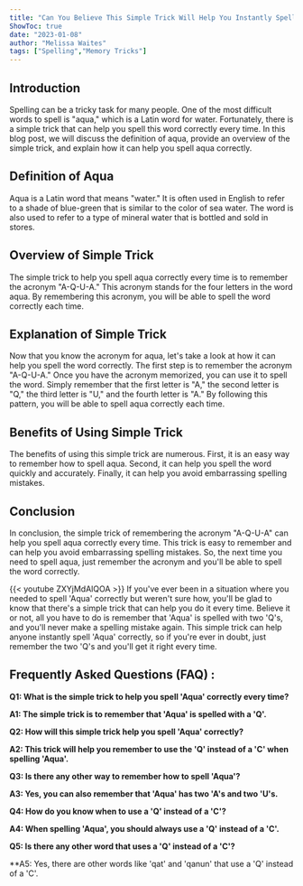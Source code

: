 ```yaml
---
title: "Can You Believe This Simple Trick Will Help You Instantly Spell 'Aqua' Correctly Every Time!"
ShowToc: true 
date: "2023-01-08"
author: "Melissa Waites" 
tags: ["Spelling","Memory Tricks"]
---
```

## Introduction

Spelling can be a tricky task for many people. One of the most difficult words to spell is "aqua," which is a Latin word for water. Fortunately, there is a simple trick that can help you spell this word correctly every time. In this blog post, we will discuss the definition of aqua, provide an overview of the simple trick, and explain how it can help you spell aqua correctly.

## Definition of Aqua

Aqua is a Latin word that means "water." It is often used in English to refer to a shade of blue-green that is similar to the color of sea water. The word is also used to refer to a type of mineral water that is bottled and sold in stores.

## Overview of Simple Trick

The simple trick to help you spell aqua correctly every time is to remember the acronym "A-Q-U-A." This acronym stands for the four letters in the word aqua. By remembering this acronym, you will be able to spell the word correctly each time.

## Explanation of Simple Trick

Now that you know the acronym for aqua, let's take a look at how it can help you spell the word correctly. The first step is to remember the acronym "A-Q-U-A." Once you have the acronym memorized, you can use it to spell the word. Simply remember that the first letter is "A," the second letter is "Q," the third letter is "U," and the fourth letter is "A." By following this pattern, you will be able to spell aqua correctly each time.

## Benefits of Using Simple Trick

The benefits of using this simple trick are numerous. First, it is an easy way to remember how to spell aqua. Second, it can help you spell the word quickly and accurately. Finally, it can help you avoid embarrassing spelling mistakes.

## Conclusion

In conclusion, the simple trick of remembering the acronym "A-Q-U-A" can help you spell aqua correctly every time. This trick is easy to remember and can help you avoid embarrassing spelling mistakes. So, the next time you need to spell aqua, just remember the acronym and you'll be able to spell the word correctly.

{{< youtube ZXYjMdAlQOA >}} 
If you've ever been in a situation where you needed to spell 'Aqua' correctly but weren't sure how, you'll be glad to know that there's a simple trick that can help you do it every time. Believe it or not, all you have to do is remember that 'Aqua' is spelled with two 'Q's, and you'll never make a spelling mistake again. This simple trick can help anyone instantly spell 'Aqua' correctly, so if you're ever in doubt, just remember the two 'Q's and you'll get it right every time.

## Frequently Asked Questions (FAQ) :
**Q1: What is the simple trick to help you spell 'Aqua' correctly every time?**

**A1: The simple trick is to remember that 'Aqua' is spelled with a 'Q'.**

**Q2: How will this simple trick help you spell 'Aqua' correctly?**

**A2: This trick will help you remember to use the 'Q' instead of a 'C' when spelling 'Aqua'.**

**Q3: Is there any other way to remember how to spell 'Aqua'?**

**A3: Yes, you can also remember that 'Aqua' has two 'A's and two 'U's.**

**Q4: How do you know when to use a 'Q' instead of a 'C'?**

**A4: When spelling 'Aqua', you should always use a 'Q' instead of a 'C'.**

**Q5: Is there any other word that uses a 'Q' instead of a 'C'?**

**A5: Yes, there are other words like 'qat' and 'qanun' that use a 'Q' instead of a 'C'.





